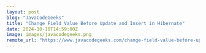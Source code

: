 ```yaml
---
layout: post
blog: "JavaCodeGeeks"
title: "Change Field Value Before Update and Insert in Hibernate"
date: 2024-10-10T14:59:00Z
image: images/javacodegeeks.png
remote_url: "https://www.javacodegeeks.com/change-field-value-before-update-and-insert-in-hibernate.html"
---
```

